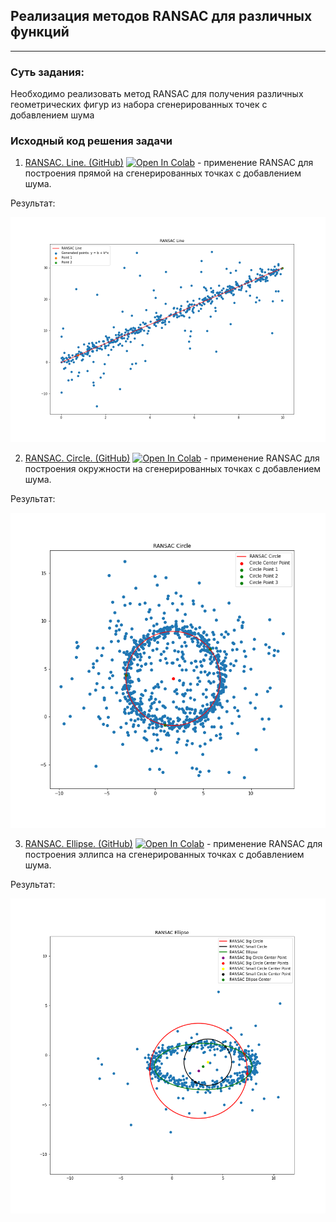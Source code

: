 ## Реализация методов RANSAC для различных функций
---

### Суть задания:
Необходимо реализовать метод RANSAC для получения различных геометрических фигур из набора сгенерированных точек с добавлением шума

### Исходный код решения задачи
1. [RANSAC. Line. (GitHub)](https://github.com/Aynur19/Machine-Learning/blob/main/Notebooks/RANSAC/RANSAC.%20Line.ipynb) [![Open In Colab](https://colab.research.google.com/assets/colab-badge.svg)](https://colab.research.google.com/drive/1Som1gE7hdBJzhJw_B5ZlClrYwXpWCU3N?usp=sharing) - применение RANSAC для построения прямой  на сгенерированных точках с добавлением шума.

Результат: 

![Ransac. Line](https://github.com/Aynur19/Machine-Learning/blob/main/Notebooks/RANSAC/RANSAC%20Line.png)


2. [RANSAC. Circle. (GitHub)](https://github.com/Aynur19/Machine-Learning/blob/main/Notebooks/RANSAC/RANSAC.%20Circle.ipynb) [![Open In Colab](https://colab.research.google.com/assets/colab-badge.svg)](https://colab.research.google.com/drive/1uWEIWGI71vxa0vfhGPDYePNQd-rJTScJ?usp=sharing) - применение RANSAC для построения окружности на сгенерированных точках с добавлением шума.

Результат:

![Ransac. Circle](https://github.com/Aynur19/Machine-Learning/blob/main/Notebooks/RANSAC/RANSAC%20Circle.png)

3. [RANSAC. Ellipse. (GitHub)](https://github.com/Aynur19/Machine-Learning/blob/main/Notebooks/RANSAC/RANSAC.%20Ellipse.ipynb) [![Open In Colab](https://colab.research.google.com/assets/colab-badge.svg)](https://colab.research.google.com/drive/1LeYfPQNfxN6YFEVw5rPnDuLdwEHvb1AE?usp=sharing) - применение RANSAC для построения эллипса на сгенерированных точках с добавлением шума.

Результат:

![Ransac. Line](https://github.com/Aynur19/Machine-Learning/blob/main/Notebooks/RANSAC/RANSAC%20Ellipse.png)
